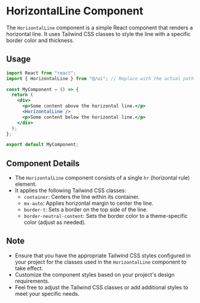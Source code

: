 # HorizontalLine Component

The `HorizontalLine` component is a simple React component that renders a horizontal line. It uses Tailwind CSS classes to style the line with a specific border color and thickness.

## Usage

```jsx
import React from "react";
import { HorizontalLine } from "@/ui"; // Replace with the actual path to the HorizontalLine component

const MyComponent = () => {
  return (
    <div>
      <p>Some content above the horizontal line.</p>
      <HorizontalLine />
      <p>Some content below the horizontal line.</p>
    </div>
  );
};

export default MyComponent;
```

## Component Details

- The `HorizontalLine` component consists of a single `hr` (horizontal rule) element.
- It applies the following Tailwind CSS classes:
  - `container`: Centers the line within its container.
  - `mx-auto`: Applies horizontal margin to center the line.
  - `border-t`: Sets a border on the top side of the line.
  - `border-neutral-content`: Sets the border color to a theme-specific color (adjust as needed).

## Note

- Ensure that you have the appropriate Tailwind CSS styles configured in your project for the classes used in the `HorizontalLine` component to take effect.
- Customize the component styles based on your project's design requirements.
- Feel free to adjust the Tailwind CSS classes or add additional styles to meet your specific needs.
